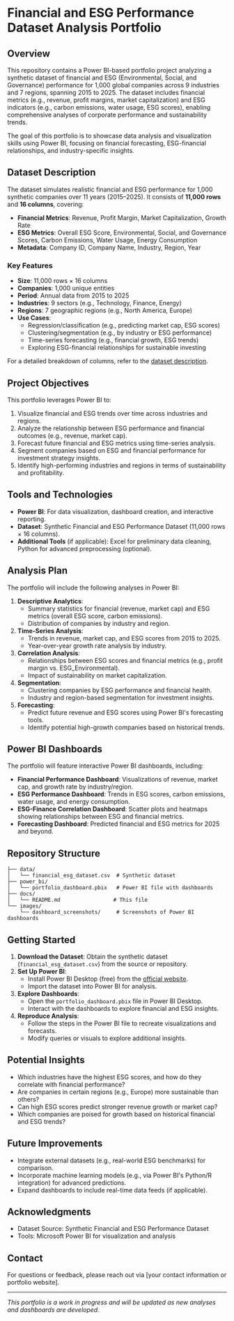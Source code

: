 # Financial and ESG Performance Dataset Analysis Portfolio

## Overview
This repository contains a Power BI-based portfolio project analyzing a synthetic dataset of financial and ESG (Environmental, Social, and Governance) performance for 1,000 global companies across 9 industries and 7 regions, spanning 2015 to 2025. The dataset includes financial metrics (e.g., revenue, profit margins, market capitalization) and ESG indicators (e.g., carbon emissions, water usage, ESG scores), enabling comprehensive analyses of corporate performance and sustainability trends.

The goal of this portfolio is to showcase data analysis and visualization skills using Power BI, focusing on financial forecasting, ESG-financial relationships, and industry-specific insights.

## Dataset Description
The dataset simulates realistic financial and ESG performance for 1,000 synthetic companies over 11 years (2015–2025). It consists of **11,000 rows** and **16 columns**, covering:

- **Financial Metrics**: Revenue, Profit Margin, Market Capitalization, Growth Rate
- **ESG Metrics**: Overall ESG Score, Environmental, Social, and Governance Scores, Carbon Emissions, Water Usage, Energy Consumption
- **Metadata**: Company ID, Company Name, Industry, Region, Year

### Key Features
- **Size**: 11,000 rows × 16 columns
- **Companies**: 1,000 unique entities
- **Period**: Annual data from 2015 to 2025
- **Industries**: 9 sectors (e.g., Technology, Finance, Energy)
- **Regions**: 7 geographic regions (e.g., North America, Europe)
- **Use Cases**:
  - Regression/classification (e.g., predicting market cap, ESG scores)
  - Clustering/segmentation (e.g., by industry or ESG performance)
  - Time-series forecasting (e.g., financial growth, ESG trends)
  - Exploring ESG-financial relationships for sustainable investing

For a detailed breakdown of columns, refer to the [dataset description](#dataset-description).

## Project Objectives
This portfolio leverages Power BI to:
1. Visualize financial and ESG trends over time across industries and regions.
2. Analyze the relationship between ESG performance and financial outcomes (e.g., revenue, market cap).
3. Forecast future financial and ESG metrics using time-series analysis.
4. Segment companies based on ESG and financial performance for investment strategy insights.
5. Identify high-performing industries and regions in terms of sustainability and profitability.

## Tools and Technologies
- **Power BI**: For data visualization, dashboard creation, and interactive reporting.
- **Dataset**: Synthetic Financial and ESG Performance Dataset (11,000 rows × 16 columns).
- **Additional Tools** (if applicable): Excel for preliminary data cleaning, Python for advanced preprocessing (optional).

## Analysis Plan
The portfolio will include the following analyses in Power BI:
1. **Descriptive Analytics**:
   - Summary statistics for financial (revenue, market cap) and ESG metrics (overall ESG score, carbon emissions).
   - Distribution of companies by industry and region.
2. **Time-Series Analysis**:
   - Trends in revenue, market cap, and ESG scores from 2015 to 2025.
   - Year-over-year growth rate analysis by industry.
3. **Correlation Analysis**:
   - Relationships between ESG scores and financial metrics (e.g., profit margin vs. ESG_Environmental).
   - Impact of sustainability on market capitalization.
4. **Segmentation**:
   - Clustering companies by ESG performance and financial health.
   - Industry and region-based segmentation for investment insights.
5. **Forecasting**:
   - Predict future revenue and ESG scores using Power BI's forecasting tools.
   - Identify potential high-growth companies based on historical trends.

## Power BI Dashboards
The portfolio will feature interactive Power BI dashboards, including:
- **Financial Performance Dashboard**: Visualizations of revenue, market cap, and growth rate by industry/region.
- **ESG Performance Dashboard**: Trends in ESG scores, carbon emissions, water usage, and energy consumption.
- **ESG-Finance Correlation Dashboard**: Scatter plots and heatmaps showing relationships between ESG and financial metrics.
- **Forecasting Dashboard**: Predicted financial and ESG metrics for 2025 and beyond.

## Repository Structure
```
├── data/
│   └── financial_esg_dataset.csv  # Synthetic dataset
├── power_bi/
│   └── portfolio_dashboard.pbix   # Power BI file with dashboards
├── docs/
│   └── README.md                 # This file
└── images/
    └── dashboard_screenshots/     # Screenshots of Power BI dashboards
```

## Getting Started
1. **Download the Dataset**: Obtain the synthetic dataset (`financial_esg_dataset.csv`) from the source or repository.
2. **Set Up Power BI**:
   - Install Power BI Desktop (free) from the [official website](https://powerbi.microsoft.com/).
   - Import the dataset into Power BI for analysis.
3. **Explore Dashboards**:
   - Open the `portfolio_dashboard.pbix` file in Power BI Desktop.
   - Interact with the dashboards to explore financial and ESG insights.
4. **Reproduce Analysis**:
   - Follow the steps in the Power BI file to recreate visualizations and forecasts.
   - Modify queries or visuals to explore additional insights.

## Potential Insights
- Which industries have the highest ESG scores, and how do they correlate with financial performance?
- Are companies in certain regions (e.g., Europe) more sustainable than others?
- Can high ESG scores predict stronger revenue growth or market cap?
- Which companies are poised for growth based on historical financial and ESG trends?

## Future Improvements
- Integrate external datasets (e.g., real-world ESG benchmarks) for comparison.
- Incorporate machine learning models (e.g., via Power BI's Python/R integration) for advanced predictions.
- Expand dashboards to include real-time data feeds (if applicable).

## Acknowledgments
- Dataset Source: Synthetic Financial and ESG Performance Dataset
- Tools: Microsoft Power BI for visualization and analysis

## Contact
For questions or feedback, please reach out via [your contact information or portfolio website].

---

*This portfolio is a work in progress and will be updated as new analyses and dashboards are developed.*